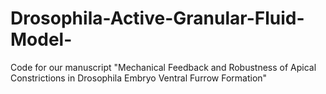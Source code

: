 # Drosophila-Active-Granular-Fluid-Model-
Code for our manuscript "Mechanical Feedback and Robustness of Apical Constrictions in Drosophila Embryo Ventral Furrow Formation"
